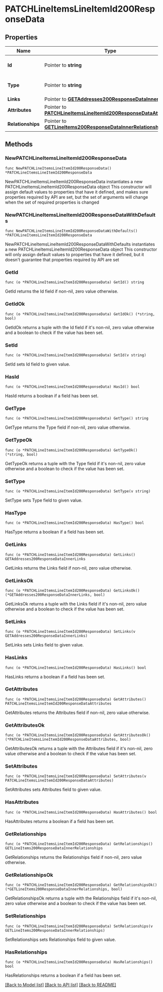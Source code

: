 # PATCHLineItemsLineItemId200ResponseData

## Properties

Name | Type | Description | Notes
------------ | ------------- | ------------- | -------------
**Id** | Pointer to **string** | The resource&#39;s id | [optional] 
**Type** | Pointer to **string** | The resource&#39;s type | [optional] [default to "line_items"]
**Links** | Pointer to [**GETAddresses200ResponseDataInnerLinks**](GETAddresses200ResponseDataInnerLinks.md) |  | [optional] 
**Attributes** | Pointer to [**PATCHLineItemsLineItemId200ResponseDataAttributes**](PATCHLineItemsLineItemId200ResponseDataAttributes.md) |  | [optional] 
**Relationships** | Pointer to [**GETLineItems200ResponseDataInnerRelationships**](GETLineItems200ResponseDataInnerRelationships.md) |  | [optional] 

## Methods

### NewPATCHLineItemsLineItemId200ResponseData

`func NewPATCHLineItemsLineItemId200ResponseData() *PATCHLineItemsLineItemId200ResponseData`

NewPATCHLineItemsLineItemId200ResponseData instantiates a new PATCHLineItemsLineItemId200ResponseData object
This constructor will assign default values to properties that have it defined,
and makes sure properties required by API are set, but the set of arguments
will change when the set of required properties is changed

### NewPATCHLineItemsLineItemId200ResponseDataWithDefaults

`func NewPATCHLineItemsLineItemId200ResponseDataWithDefaults() *PATCHLineItemsLineItemId200ResponseData`

NewPATCHLineItemsLineItemId200ResponseDataWithDefaults instantiates a new PATCHLineItemsLineItemId200ResponseData object
This constructor will only assign default values to properties that have it defined,
but it doesn't guarantee that properties required by API are set

### GetId

`func (o *PATCHLineItemsLineItemId200ResponseData) GetId() string`

GetId returns the Id field if non-nil, zero value otherwise.

### GetIdOk

`func (o *PATCHLineItemsLineItemId200ResponseData) GetIdOk() (*string, bool)`

GetIdOk returns a tuple with the Id field if it's non-nil, zero value otherwise
and a boolean to check if the value has been set.

### SetId

`func (o *PATCHLineItemsLineItemId200ResponseData) SetId(v string)`

SetId sets Id field to given value.

### HasId

`func (o *PATCHLineItemsLineItemId200ResponseData) HasId() bool`

HasId returns a boolean if a field has been set.

### GetType

`func (o *PATCHLineItemsLineItemId200ResponseData) GetType() string`

GetType returns the Type field if non-nil, zero value otherwise.

### GetTypeOk

`func (o *PATCHLineItemsLineItemId200ResponseData) GetTypeOk() (*string, bool)`

GetTypeOk returns a tuple with the Type field if it's non-nil, zero value otherwise
and a boolean to check if the value has been set.

### SetType

`func (o *PATCHLineItemsLineItemId200ResponseData) SetType(v string)`

SetType sets Type field to given value.

### HasType

`func (o *PATCHLineItemsLineItemId200ResponseData) HasType() bool`

HasType returns a boolean if a field has been set.

### GetLinks

`func (o *PATCHLineItemsLineItemId200ResponseData) GetLinks() GETAddresses200ResponseDataInnerLinks`

GetLinks returns the Links field if non-nil, zero value otherwise.

### GetLinksOk

`func (o *PATCHLineItemsLineItemId200ResponseData) GetLinksOk() (*GETAddresses200ResponseDataInnerLinks, bool)`

GetLinksOk returns a tuple with the Links field if it's non-nil, zero value otherwise
and a boolean to check if the value has been set.

### SetLinks

`func (o *PATCHLineItemsLineItemId200ResponseData) SetLinks(v GETAddresses200ResponseDataInnerLinks)`

SetLinks sets Links field to given value.

### HasLinks

`func (o *PATCHLineItemsLineItemId200ResponseData) HasLinks() bool`

HasLinks returns a boolean if a field has been set.

### GetAttributes

`func (o *PATCHLineItemsLineItemId200ResponseData) GetAttributes() PATCHLineItemsLineItemId200ResponseDataAttributes`

GetAttributes returns the Attributes field if non-nil, zero value otherwise.

### GetAttributesOk

`func (o *PATCHLineItemsLineItemId200ResponseData) GetAttributesOk() (*PATCHLineItemsLineItemId200ResponseDataAttributes, bool)`

GetAttributesOk returns a tuple with the Attributes field if it's non-nil, zero value otherwise
and a boolean to check if the value has been set.

### SetAttributes

`func (o *PATCHLineItemsLineItemId200ResponseData) SetAttributes(v PATCHLineItemsLineItemId200ResponseDataAttributes)`

SetAttributes sets Attributes field to given value.

### HasAttributes

`func (o *PATCHLineItemsLineItemId200ResponseData) HasAttributes() bool`

HasAttributes returns a boolean if a field has been set.

### GetRelationships

`func (o *PATCHLineItemsLineItemId200ResponseData) GetRelationships() GETLineItems200ResponseDataInnerRelationships`

GetRelationships returns the Relationships field if non-nil, zero value otherwise.

### GetRelationshipsOk

`func (o *PATCHLineItemsLineItemId200ResponseData) GetRelationshipsOk() (*GETLineItems200ResponseDataInnerRelationships, bool)`

GetRelationshipsOk returns a tuple with the Relationships field if it's non-nil, zero value otherwise
and a boolean to check if the value has been set.

### SetRelationships

`func (o *PATCHLineItemsLineItemId200ResponseData) SetRelationships(v GETLineItems200ResponseDataInnerRelationships)`

SetRelationships sets Relationships field to given value.

### HasRelationships

`func (o *PATCHLineItemsLineItemId200ResponseData) HasRelationships() bool`

HasRelationships returns a boolean if a field has been set.


[[Back to Model list]](../README.md#documentation-for-models) [[Back to API list]](../README.md#documentation-for-api-endpoints) [[Back to README]](../README.md)


